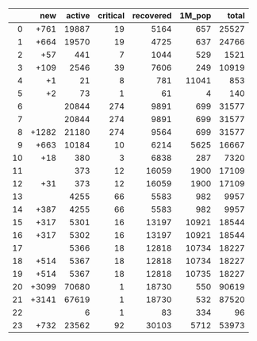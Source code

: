 |    |   new |   active |   critical |   recovered |   1M_pop |   total |
|---:|------:|---------:|-----------:|------------:|---------:|--------:|
|  0 |  +761 |    19887 |         19 |        5164 |      657 |   25527 |
|  1 |  +664 |    19570 |         19 |        4725 |      637 |   24766 |
|  2 |   +57 |      441 |          7 |        1044 |      529 |    1521 |
|  3 |  +109 |     2546 |         39 |        7606 |      249 |   10919 |
|  4 |    +1 |       21 |          8 |         781 |    11041 |     853 |
|  5 |    +2 |       73 |          1 |          61 |        4 |     140 |
|  6 |       |    20844 |        274 |        9891 |      699 |   31577 |
|  7 |       |    20844 |        274 |        9891 |      699 |   31577 |
|  8 | +1282 |    21180 |        274 |        9564 |      699 |   31577 |
|  9 |  +663 |    10184 |         10 |        6214 |     5625 |   16667 |
| 10 |   +18 |      380 |          3 |        6838 |      287 |    7320 |
| 11 |       |      373 |         12 |       16059 |     1900 |   17109 |
| 12 |   +31 |      373 |         12 |       16059 |     1900 |   17109 |
| 13 |       |     4255 |         66 |        5583 |      982 |    9957 |
| 14 |  +387 |     4255 |         66 |        5583 |      982 |    9957 |
| 15 |  +317 |     5301 |         16 |       13197 |    10921 |   18544 |
| 16 |  +317 |     5302 |         16 |       13197 |    10921 |   18544 |
| 17 |       |     5366 |         18 |       12818 |    10734 |   18227 |
| 18 |  +514 |     5367 |         18 |       12818 |    10734 |   18227 |
| 19 |  +514 |     5367 |         18 |       12818 |    10735 |   18227 |
| 20 | +3099 |    70680 |          1 |       18730 |      550 |   90619 |
| 21 | +3141 |    67619 |          1 |       18730 |      532 |   87520 |
| 22 |       |        6 |          1 |          83 |      334 |      96 |
| 23 |  +732 |    23562 |         92 |       30103 |     5712 |   53973 |